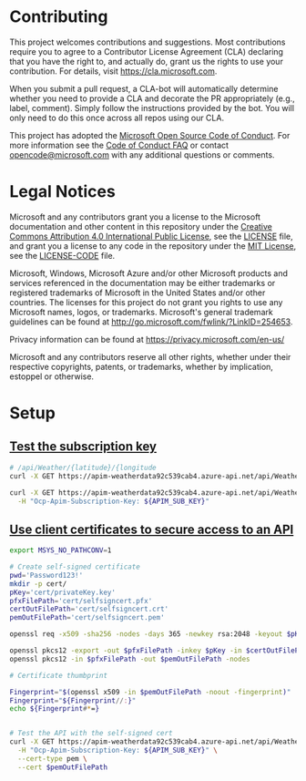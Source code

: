 
# Contributing

This project welcomes contributions and suggestions.  Most contributions require you to agree to a
Contributor License Agreement (CLA) declaring that you have the right to, and actually do, grant us
the rights to use your contribution. For details, visit <https://cla.microsoft.com>.

When you submit a pull request, a CLA-bot will automatically determine whether you need to provide
a CLA and decorate the PR appropriately (e.g., label, comment). Simply follow the instructions
provided by the bot. You will only need to do this once across all repos using our CLA.

This project has adopted the [Microsoft Open Source Code of Conduct](https://opensource.microsoft.com/codeofconduct/).
For more information see the [Code of Conduct FAQ](https://opensource.microsoft.com/codeofconduct/faq/) or
contact [opencode@microsoft.com](mailto:opencode@microsoft.com) with any additional questions or comments.

# Legal Notices

Microsoft and any contributors grant you a license to the Microsoft documentation and other content
in this repository under the [Creative Commons Attribution 4.0 International Public License](https://creativecommons.org/licenses/by/4.0/legalcode),
see the [LICENSE](LICENSE) file, and grant you a license to any code in the repository under the [MIT License](https://opensource.org/licenses/MIT), see the
[LICENSE-CODE](LICENSE-CODE) file.

Microsoft, Windows, Microsoft Azure and/or other Microsoft products and services referenced in the documentation
may be either trademarks or registered trademarks of Microsoft in the United States and/or other countries.
The licenses for this project do not grant you rights to use any Microsoft names, logos, or trademarks.
Microsoft's general trademark guidelines can be found at <http://go.microsoft.com/fwlink/?LinkID=254653>.

Privacy information can be found at <https://privacy.microsoft.com/en-us/>

Microsoft and any contributors reserve all other rights, whether under their respective copyrights, patents,
or trademarks, whether by implication, estoppel or otherwise.

# Setup

## [Test the subscription key](https://docs.microsoft.com/en-us/learn/modules/control-authentication-with-apim/3-exercise-create-subscriptions-in-apim)

```bash
# /api/Weather/{latitude}/{longitude
curl -X GET https://apim-weatherdata92c539cab4.azure-api.net/api/Weather/53/-1

curl -X GET https://apim-weatherdata92c539cab4.azure-api.net/api/Weather/53/-1 \
  -H "Ocp-Apim-Subscription-Key: ${APIM_SUB_KEY}"
```

## [Use client certificates to secure access to an API](https://docs.microsoft.com/en-us/learn/modules/control-authentication-with-apim/5-exercise-secure-access-client-certs)

```bash
export MSYS_NO_PATHCONV=1

# Create self-signed certificate
pwd='Password123!'
mkdir -p cert/
pKey='cert/privateKey.key'
pfxFilePath='cert/selfsigncert.pfx'
certOutFilePath='cert/selfsigncert.crt'
pemOutFilePath='cert/selfsigncert.pem'

openssl req -x509 -sha256 -nodes -days 365 -newkey rsa:2048 -keyout $pKey -out $certOutFilePath -subj /CN=localhost

openssl pkcs12 -export -out $pfxFilePath -inkey $pKey -in $certOutFilePath -password pass:$pwd
openssl pkcs12 -in $pfxFilePath -out $pemOutFilePath -nodes

# Certificate thumbprint

Fingerprint="$(openssl x509 -in $pemOutFilePath -noout -fingerprint)"
Fingerprint="${Fingerprint//:}"
echo ${Fingerprint#*=}


# Test the API with the self-signed cert
curl -X GET https://apim-weatherdata92c539cab4.azure-api.net/api/Weather/53/-1 \
  -H "Ocp-Apim-Subscription-Key: ${APIM_SUB_KEY}" \
  --cert-type pem \
  --cert $pemOutFilePath
```
